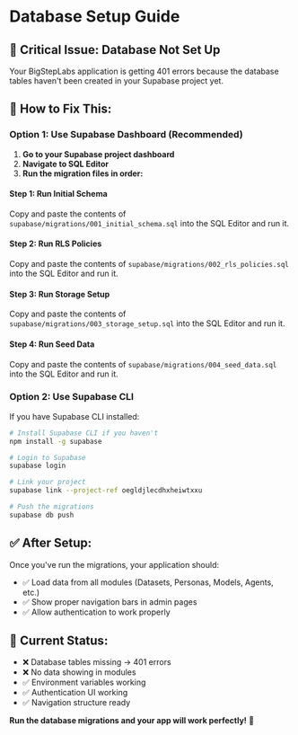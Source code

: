 # Database Setup Guide

## 🚨 **Critical Issue: Database Not Set Up**

Your BigStepLabs application is getting 401 errors because the database tables haven't been created in your Supabase project yet.

## 🔧 **How to Fix This:**

### **Option 1: Use Supabase Dashboard (Recommended)**

1. **Go to your Supabase project dashboard**
2. **Navigate to SQL Editor**
3. **Run the migration files in order:**

#### **Step 1: Run Initial Schema**

Copy and paste the contents of `supabase/migrations/001_initial_schema.sql` into the SQL Editor and run it.

#### **Step 2: Run RLS Policies**

Copy and paste the contents of `supabase/migrations/002_rls_policies.sql` into the SQL Editor and run it.

#### **Step 3: Run Storage Setup**

Copy and paste the contents of `supabase/migrations/003_storage_setup.sql` into the SQL Editor and run it.

#### **Step 4: Run Seed Data**

Copy and paste the contents of `supabase/migrations/004_seed_data.sql` into the SQL Editor and run it.

### **Option 2: Use Supabase CLI**

If you have Supabase CLI installed:

```bash
# Install Supabase CLI if you haven't
npm install -g supabase

# Login to Supabase
supabase login

# Link your project
supabase link --project-ref oegldjlecdhxheiwtxxu

# Push the migrations
supabase db push
```

## ✅ **After Setup:**

Once you've run the migrations, your application should:

- ✅ Load data from all modules (Datasets, Personas, Models, Agents, etc.)
- ✅ Show proper navigation bars in admin pages
- ✅ Allow authentication to work properly

## 🎯 **Current Status:**

- ❌ Database tables missing → 401 errors
- ❌ No data showing in modules
- ✅ Environment variables working
- ✅ Authentication UI working
- ✅ Navigation structure ready

**Run the database migrations and your app will work perfectly!** 🚀
